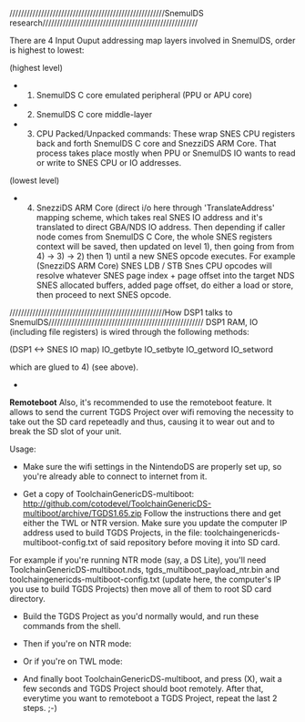 //////////////////////////////////////////////////////SnemulDS research//////////////////////////////////////////////////////

There are 4 Input Ouput addressing map layers involved in SnemulDS, order is highest to lowest:

(highest level)

- 1) SnemulDS C core emulated peripheral (PPU or APU core)

- 2) SnemulDS C core middle-layer

- 3) CPU Packed/Unpacked commands: These wrap SNES CPU registers back and forth SnemulDS C core and SnezziDS ARM Core. That process takes place mostly when PPU or SnemulDS IO wants to
read or write to SNES CPU or IO addresses.

(lowest level)
- 4) SnezziDS ARM Core (direct i/o here through 'TranslateAddress' mapping scheme, which takes real SNES IO address and it's translated to direct GBA/NDS IO address.
Then depending if caller node comes from SnemulDS C Core, the whole SNES registers context will be saved, then updated on level 1), then going from from 4) -> 3) -> 2) then 1) until
a new SNES opcode executes. For example (SnezziDS ARM Core) SNES LDB / STB Snes CPU opcodes will resolve whatever SNES page index + page offset into the target NDS SNES allocated buffers, 
added page offset, do either a load or store, then proceed to next SNES opcode.


//////////////////////////////////////////////////////How DSP1 talks to SnemulDS//////////////////////////////////////////////////////
DSP1 RAM, IO (including file registers) is wired through the following methods: 

(DSP1 <-> SNES IO map) 
IO_getbyte 
IO_setbyte 
IO_getword 
IO_setword 

which are glued to 4) (see above). 

-

____Remoteboot____
Also, it's recommended to use the remoteboot feature. It allows to send the current TGDS Project over wifi removing the necessity
to take out the SD card repeteadly and thus, causing it to wear out and to break the SD slot of your unit.

Usage:
- Make sure the wifi settings in the NintendoDS are properly set up, so you're already able to connect to internet from it.

- Get a copy of ToolchainGenericDS-multiboot: http://github.com/cotodevel/ToolchainGenericDS-multiboot/archive/TGDS1.65.zip
Follow the instructions there and get either the TWL or NTR version. Make sure you update the computer IP address used to build TGDS Projects, 
in the file: toolchaingenericds-multiboot-config.txt of said repository before moving it into SD card.

For example if you're running NTR mode (say, a DS Lite), you'll need ToolchainGenericDS-multiboot.nds, tgds_multiboot_payload_ntr.bin
and toolchaingenericds-multiboot-config.txt (update here, the computer's IP you use to build TGDS Projects) then move all of them to root SD card directory.

- Build the TGDS Project as you'd normally would, and run these commands from the shell.
<make clean>
<make>

- Then if you're on NTR mode:
<remoteboot ntr_mode computer_ip_address>

- Or if you're on TWL mode:
<remoteboot twl_mode computer_ip_address>

- And finally boot ToolchainGenericDS-multiboot, and press (X), wait a few seconds and TGDS Project should boot remotely.
  After that, everytime you want to remoteboot a TGDS Project, repeat the last 2 steps. ;-)